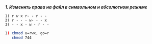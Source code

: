 ***1. Изменить права на файл в символьном и абсолютном режиме*** 
```
1) r w x r- - r - -
2) r - - - w- - - x
3) - - x - w - r - - 
```
```bash
1) chmod u=rwx, go=r
   chmod 744

```
